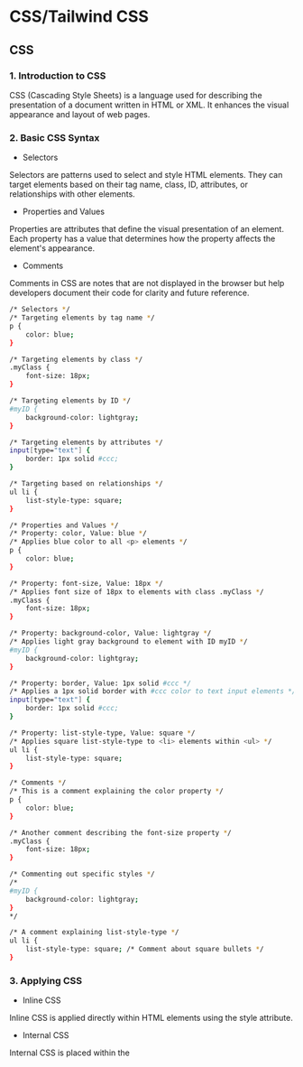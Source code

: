 # CSS/Tailwind CSS

## CSS

### 1. Introduction to CSS

CSS (Cascading Style Sheets) is a language used for describing the presentation of a document written in HTML or XML. It enhances the visual appearance and layout of web pages.



###  2. Basic CSS Syntax

+ Selectors

Selectors are patterns used to select and style HTML elements. They can target elements based on their tag name, class, ID, attributes, or relationships with other elements.




+ Properties and Values

Properties are attributes that define the visual presentation of an element. Each property has a value that determines how the property affects the element's appearance.




+ Comments

Comments in CSS are notes that are not displayed in the browser but help developers document their code for clarity and future reference.

``` bash
/* Selectors */
/* Targeting elements by tag name */
p {
    color: blue;
}

/* Targeting elements by class */
.myClass {
    font-size: 18px;
}

/* Targeting elements by ID */
#myID {
    background-color: lightgray;
}

/* Targeting elements by attributes */
input[type="text"] {
    border: 1px solid #ccc;
}

/* Targeting based on relationships */
ul li {
    list-style-type: square;
}

/* Properties and Values */
/* Property: color, Value: blue */
/* Applies blue color to all <p> elements */
p {
    color: blue;
}

/* Property: font-size, Value: 18px */
/* Applies font size of 18px to elements with class .myClass */
.myClass {
    font-size: 18px;
}

/* Property: background-color, Value: lightgray */
/* Applies light gray background to element with ID myID */
#myID {
    background-color: lightgray;
}

/* Property: border, Value: 1px solid #ccc */
/* Applies a 1px solid border with #ccc color to text input elements */
input[type="text"] {
    border: 1px solid #ccc;
}

/* Property: list-style-type, Value: square */
/* Applies square list-style-type to <li> elements within <ul> */
ul li {
    list-style-type: square;
}

/* Comments */
/* This is a comment explaining the color property */
p {
    color: blue;
}

/* Another comment describing the font-size property */
.myClass {
    font-size: 18px;
}

/* Commenting out specific styles */
/*
#myID {
    background-color: lightgray;
}
*/

/* A comment explaining list-style-type */
ul li {
    list-style-type: square; /* Comment about square bullets */
}
```


### 3. Applying CSS

+ Inline CSS

Inline CSS is applied directly within HTML elements using the style attribute.

+ Internal CSS

Internal CSS is placed within the <style> tag in an HTML document's <head> section.

+ External CSS

External CSS involves linking an external CSS file to an HTML document using the <link> tag. This method allows for the separation of concerns and reusability of styles across multiple pages.

```bash
<!DOCTYPE html>
<html>
<head>
    <title>CSS Example</title>

    <!-- Internal CSS -->
    <style>
        /* Internal CSS */
        h1 {
            color: blue;
        }

        p {
            font-size: 16px;
        }
    </style>

    <!-- External CSS (linking to an external stylesheet) -->
    <link rel="stylesheet" href="styles.css">

</head>
<body>

    <!-- Inline CSS -->
    <h1 style="color: red;">Heading with Inline CSS</h1>

    <p style="font-style: italic;">Paragraph with Inline CSS</p>

    <div class="external-style">
        <h2>Styled with External CSS</h2>
        <p>Content with styles from an external CSS file.</p>
    </div>

</body>
</html>
```
**External CSS**
```bash
/* styles.css */

/* Styles for elements with class external-style */
.external-style h2 {
    color: green;
}

.external-style p {
    font-weight: bold;
}


```


### 4. CSS Selectors

Types of Selectors

+ **Element Selectors**: Target specific HTML elements by their tag names. For example, p targets all <p> elements.

+ **ID Selectors**: Select elements by their unique id attribute. Use # followed by the ID name. For instance, #header targets an element with id="header".

+ **Class Selectors**: Target elements with a specific class attribute using .classname. For example, .highlight selects all elements with class="highlight".

+ **Universal Selector**: * selects all elements on a page.

+ **Attribute Selectors**: Target elements based on their attributes. For example, [type="text"] selects all elements with type="text".

```bash
/* CSS Stylesheet */

/* Element Selector */
/* Targets all <p> elements */
p {
    color: blue;
}

/* ID Selector */
/* Targets an element with id="header" */
#header {
    background-color: lightgray;
}

/* Class Selector */
/* Targets all elements with class="highlight" */
.highlight {
    font-weight: bold;
}

/* Universal Selector */
/* Applies styles to all elements */
* {
    margin: 0;
    padding: 0;
}

/* Attribute Selector */
/* Targets all elements with type="text" */
input[type="text"] {
    border: 1px solid #ccc;
}

```



### 4. CSS Properties 

+ **Text Properties**

1. **Color**: Sets the color of text. 
2. **Font-family**: Defines the font family for text.
3. **font size**: Specifies the size of the font.
4. **font-weight**: Determines the thickness of characters.
5. **text-align**: Aligns text within its container (left, right, center, justify).


```bash
/* CSS Stylesheet */

/* Color Property */
p {
    color: blue;
}

/* Font-family Property */
h1 {
    font-family: 'Arial', sans-serif;
}

/* Font size Property */
h2 {
    font-size: 24px;
}

/* Font-weight Property */
.bold-text {
    font-weight: bold;
}

/* Text-align Property */
.text-center {
    text-align: center;
}

```

+ **Box Model**

1. **Margin**: Sets space around an element.
2. **Border**: Defines the border properties (width, style, color).
3. **padding**: Specifies space between the element's content and its border.
4. **width and height**: Determines the dimensions of an element's content area.

```bash
/* CSS Stylesheet */

/* Margin Property */
.container {
    margin: 20px; /* Applies 20px margin on all sides */
}

/* Border Property */
.box {
    border: 2px solid #333; /* 2px solid border with color #333 */
}

/* Padding Property */
.inner-box {
    padding: 10px; /* Applies 10px padding inside the border */
}

/* Width and Height Properties */
.square {
    width: 100px; /* Sets width to 100px */
    height: 100px; /* Sets height to 100px */
}


```

+ **Display**

1. **display**: Defines how an element is displayed (e.g., block, inline, inline-block).
2. **visibility**: Controls the visibility of an element without affecting the layout.

```bash
/* CSS Stylesheet */

/* Display Property */
.block-element {
    display: block; /* Renders as a block-level element */
}

.inline-element {
    display: inline; /* Renders as an inline element */
}

.inline-block-element {
    display: inline-block; /* Renders as an inline-block element */
}

/* Visibility Property */
.hidden-element {
    visibility: hidden; /* Hides the element, but it still occupies space */
}

```

+ **Positioning**

1. **position**: Specifies the positioning method (static, relative, absolute, fixed).
2. **top**, **bottom**, **left**, **right**: Positioning properties used with non-static positioning.

![Alt text](https://chenhuijing.com/assets/images/posts/css-positioning.jpg)


```bash
 /* CSS Stylesheet */

/* Position Property */
.static {
    position: static; /* Default positioning */
}

.relative {
    position: relative; /* Positioned relative to its normal position */
}

.absolute {
    position: absolute; /* Positioned relative to its first positioned ancestor */
}

.fixed {
    position: fixed; /* Positioned relative to the viewport */
}

/* Top, Bottom, Left, Right Properties */
.absolute {
    position: absolute;
    top: 50px;
    left: 50px;
}

.fixed {
    position: fixed;
    bottom: 20px;
    right: 20px;
}

```

+ **Flexbox**

1. **display**: flex: Establishes a flex container and enables flex properties.
2. **Flex properties**: flex-direction, flex-wrap, flex-grow, flex-shrink, flex-basis, etc., for flexible layouts.

```bash
/* CSS Stylesheet */

/* Flex Container Property */
.flex-container {
    display: flex; /* Establishes a flex container */
    justify-content: space-around; /* Aligns items along the main axis */
    align-items: center; /* Aligns items along the cross axis */
    flex-direction: row; /* Arranges items in a row (default) */
    flex-wrap: wrap; /* Allows items to wrap to the next line */
}

/* Flex Item Properties */
.flex-item {
    flex: 1 1 200px; /* flex-grow | flex-shrink | flex-basis */
    margin: 10px; /* Adds space around the items */
    min-height: 100px; /* Minimum height for the items */
}


```


+ **Grid**

1. **display**: grid: Establishes a grid container and enables grid properties.
2. **Grid properties**: grid-template-columns, grid-template-rows, grid-gap, grid-column, grid-row, etc., for grid-based layouts.


```bash

/* CSS Stylesheet */

/* Grid Container Property */
.grid-container {
    display: grid; /* Establishes a grid container */
    grid-template-columns: repeat(3, 100px); /* Creates three columns of 100px each */
    grid-template-rows: 150px 200px; /* Creates two rows with specific heights */
    gap: 10px; /* Defines the gap between grid items */
    justify-items: center; /* Aligns grid items along the inline (row) axis */
    align-items: center; /* Aligns grid items along the block (column) axis */
}

/* Grid Item Properties */
.grid-item {
    border: 1px solid #333; /* Adds border to grid items */
    padding: 20px; /* Adds padding to grid items */
}
```

+ **Colors and Backgrounds**
1. **background-color**: Sets the background color of an element.
2. **background-image**: Specifies an image as the background.
3. **background-size**: Controls the size of a background image.
4. **background-repeat**: Determines how a background image repeats.

```bash
/* CSS Stylesheet */

/* Background Color Property */
.element-with-color {
    background-color: lightblue; /* Sets the background color */
}

/* Background Image Property */
.element-with-image {
    background-image: url('example-image.jpg'); /* Specifies an image as the background */
    background-size: cover; /* Controls the size of the background image */
    background-repeat: no-repeat; /* Prevents background image from repeating */
}
```


+ **Fonts and Typography**

1. **font-style**: Sets the style of the font (italic, normal).
2. **text-decoration**: Adds decorations to text (underline, line-through).
3. **line-height**: Defines the height of a line of text.
4. **letter-spacing**: Adjusts spacing between characters.

```bash
/* CSS Stylesheet */

/* Font Style Property */
.italic-text {
    font-style: italic; /* Sets the font style to italic */
}

/* Text Decoration Property */
.underlined-text {
    text-decoration: underline; /* Adds an underline to the text */
}

.line-through-text {
    text-decoration: line-through; /* Adds a line through the text */
}

/* Line Height Property */
.spaced-lines {
    line-height: 1.5; /* Sets the height of a line of text */
}

/* Letter Spacing Property */
.spaced-letters {
    letter-spacing: 2px; /* Adjusts spacing between characters */
}

```


+ **Transitions and Animation**

1. **transition**: Creates smooth transitions between property changes.
2. **animation**: Defines keyframes for animating elements.

```bash

/* CSS Stylesheet */

/* Transition Property */
.button {
    background-color: #3498db;
    color: #fff;
    padding: 10px 20px;
    border: none;
    transition: background-color 0.3s ease-in-out; /* Creates a transition effect */
}

.button:hover {
    background-color: #2980b9; /* Color change on hover */
}

/* Animation Property */
@keyframes slide {
    0% {
        transform: translateX(0); /* Starting position */
    }
    100% {
        transform: translateX(200px); /* Ending position */
    }
}

.box {
    width: 100px;
    height: 100px;
    background-color: #f39c12;
    animation: slide 2s ease-in-out infinite alternate; /* Animation using keyframes */
}
```



### 5. Responsive Design and Media Queries

+ **Viewport Meta Tag**

`<meta name="viewport" content="width=device-width, initial-scale=1.0">`: Sets the viewport width to the device's width and initial scale to 1.0. Ensures proper rendering and scaling on different devices. For more information refer HTML Doc.

+ **Media Queries for Different Screen Sizes**

Responsive design ensures that websites look and function well across various devices, such as desktops, laptops, tablets, and mobile phones. Media queries play a pivotal role in applying different styles based on device characteristics like screen width, height, orientation, and resolution. By employing flexible and fluid design techniques, developers can create adaptable layouts that gracefully adjust to different screen sizes and resolutions.

Media Query Syntax: 

```bash
@media screen and (max-width: 768px) { ... }
```
Breakpoints: Designates specific screen widths where styles should change.


Example:

```bash
@media screen and (max-width: 768px) {
  /* CSS rules for screens up to 768px wide */
}
```




+ **Flexibility and Fluid Grids**

1. **Flexible Layouts**: Use relative units (percentages, em, rem) to create designs that adapt to different screen sizes.

```bash
/* CSS Stylesheet */

/* Flexible Layout Using Relative Units */
.container {
    width: 80%; /* Set container width to 80% of its parent */
    margin: 0 auto; /* Center the container */
    font-size: 16px; /* Base font size */
}

.relative-size {
    width: 50%; /* Element width set to 50% of its parent */
    padding: 2em; /* Padding using em units */
    margin-bottom: 1rem; /* Margin using rem units */
}
```


2. **Fluid Grids**: Utilize percentage-based widths for grid systems, allowing elements to resize proportionally with the viewport.

```bash
/* CSS Stylesheet */

/* Fluid Grid System with Percentage-Based Widths */
.grid-container {
    display: grid;
    grid-template-columns: repeat(auto-fit, minmax(200px, 1fr)); /* Responsive grid with minimum width of 200px */
    gap: 20px; /* Gap between grid items */
}

.grid-item {
    width: 100%; /* Item width set to 100% of its container */
    padding: 20px; /* Padding for grid items */
    background-color: #f0f0f0;
}

```


### 6. Advance Topics

+ **CSS Variables**

var() Function: Allows the definition and use of custom properties (variables) within CSS. 
Example:

```bash
 --main-color: #3498db;.
```

+ **CSS Grid Layout**

1. **display: grid**: Creates grid-based layouts with rows and columns.
2. **grid-template-columns and grid-template-rows**: Define the size of grid tracks (columns and rows).
3. **grid-gap**: Sets the spacing between grid items.

```bash
/* CSS Stylesheet */

/* Grid Container Property */
.grid-container {
    display: grid; /* Creates a grid-based layout */
    grid-template-columns: 100px 200px 1fr; /* Defines columns of different sizes */
    grid-template-rows: 50px 100px; /* Defines rows of specific heights */
    grid-gap: 10px; /* Sets the gap between grid items */
}

/* Grid Item Properties */
.grid-item {
    background-color: #3498db; /* Background color for grid items */
    color: #fff; /* Text color */
    padding: 20px; /* Padding for grid items */
}

```

+ **CSS Custom Properties**

1. **--property-name**: Syntax for creating custom properties in CSS. These properties can be reused across the stylesheet.

2. **Benefits**: Enhance code maintainability, allow for easier theming, and provide more flexibility.

```bash
/* CSS Stylesheet */

/* Custom Property Definition */
:root {
    --primary-color: #3498db; /* Define a custom property for primary color */
    --secondary-color: #2ecc71; /* Define a custom property for secondary color */
    --font-size: 16px; /* Define a custom property for font size */
}

/* Usage of Custom Properties */
.element {
    color: var(--primary-color); /* Use the custom property as a value */
    font-size: var(--font-size); /* Use the custom property for font size */
    background-color: var(--secondary-color); /* Use another custom property */
}

```

+ **CSS Transformations and Transitions**

1. **transform**: Modifies the appearance of an element (e.g., translate, rotate, scale).
2. **transition**: Creates smooth animations when an element changes from one state to another (e.g., hover effects).

```bash
/* CSS Stylesheet */

/* Transform Property */
.transform-element {
    width: 100px;
    height: 100px;
    background-color: #3498db;
    transition: transform 0.3s ease-in-out; /* Smooth transition for transform */
}

.transform-element:hover {
    transform: rotate(45deg) scale(1.2); /* Applies rotation and scaling on hover */
}

/* Transition Property */
.transition-element {
    width: 200px;
    height: 50px;
    background-color: #2ecc71;
    transition: width 0.5s ease-in-out, height 0.5s ease-in-out; /* Smooth transition for width and height */
}

.transition-element:hover {
    width: 300px; /* Width change on hover */
    height: 100px; /* Height change on hover */
}

```

+ **CSS Animation**

1. **@keyframes**: Defines animation sequences by specifying styles at various points in time.

2. **animation**: Applies the animation to an element and specifies its duration, timing function, and other properties.
  
```bash                                      
/* CSS Stylesheet */

/* Keyframes Animation Definition */
@keyframes slide {
    0% {
        transform: translateX(0); /* Starting position */
        opacity: 1; /* Starting opacity */
    }
    50% {
        transform: translateX(100px); /* Midpoint position */
        opacity: 0.5; /* Midpoint opacity */
    }
    100% {
        transform: translateX(200px); /* Ending position */
        opacity: 0; /* Ending opacity */
    }
}

/* Animation Application */
.animated-element {
    width: 100px;
    height: 100px;
    background-color: #3498db;
    animation: slide 3s ease-in-out infinite; /* Applies the 'slide' animation */
}

```


### 7. Assignment:

+ **Task 1**: Design a Navigation Bar using HTML and CSS.

Desired Output:

![Alt text](https://i.postimg.cc/wM02FbnC/NavBar.jpg)

                           

Code:

HTML

HTML code is as follows: 

```bash
<!DOCTYPE html>
<html lang="en">
<head>
  <meta charset="UTF-8">
  <title>Navigation Bar</title>
  <link rel="stylesheet" href="styles.css"> <!-- Link to your CSS file -->
  <link rel="stylesheet" href="https://cdnjs.cloudflare.com/ajax/libs/font-awesome/5.15.4/css/all.min.css"> <!-- Font Awesome CDN -->
</head>
<body>


<header>
  <nav>
    <div class="left">
      <div class="logo">
        <img src="logo.png" alt="Logo">
      </div>
      <ul>
        <li><a href="#">Home</a></li>
        <li><a href="#">TV Shows</a></li>
        <li><a href="#">Movies</a></li>
        <li><a href="#">New & Popular</a></li>
        <li><a href="#">My List</a></li>
        <li><a href="#">Browse by Language</a></li>
     
       
    </ul>
    </div>
    <div class="right">
      <div class="search-bar">
        <input type="text" placeholder="Title, people, genres">
    </div>
       Children
      <div class="icons">
        <img src="bell_logo.png" alt="Bell Icon"> <!-- Bell icon -->
        <img src="account_logo.jpeg" alt="Account Icon">
        <div class="dropdown">
           
          <button class="dropbtn"><i class="fas fa-caret-down"></i></button> <!-- Account dropdown -->
          <div class="dropdown-content">
            <a href="#">Profile</a>
            <a href="#">Settings</a>
            <a href="#">Logout</a>
          </div>
        </div>
      </div>
    </div>
  </nav>
</header>


</body>
</html>

```
**CSS**

For CSS, create a file named styles.css and write the following code: 

```bash
/* Basic reset and styles */
body {
    margin: 0;
    font-family: Arial, sans-serif;
  }
 
  /* Header and Navigation styles */
  header {
    background-color: #333;
    color: #fff;
    padding: 10px 20px;
  }
 
  nav {
    display: flex;
    align-items: center;
    justify-content: space-between;
  }
 
  nav ul {
    list-style: none;
    padding: 0;
    margin: 0;
    display: flex;
  }
 
  nav ul li {
    margin-left: 15px;
  }
 
  nav ul li a {
    text-decoration: none;
    color: #fff;
    font-size: small;
  }
 
  nav ul li a:hover {
    background-color: #555;
  }
 
  /* Logo and Items on the Left */
  .logo img {
    max-height: 40px; /* Set maximum height for the logo */
  }
 
  /* Right-side Elements */
  .right {
    display: flex;
    align-items: center;
  }
 
  .search-bar {
    display: flex;
    align-items: center;
    margin-right: 20px;
  }
 
  .search-bar input[type="text"],
  .search-bar button {
    padding: 8px;
    background-color: #060606;
  }
 
 
 
  .icons {
    display: flex;
    align-items: center;
  }
 
  .icons img {
    height: 40px; /* Set the height for the bell icon */
    margin: 0 10px;
  }
 
  /* Dropdown */
  .dropdown {
    position: relative;
    display: inline-block;
  }
 
  .dropdown-content {
    display: none;
    position: absolute;
    background-color: #f9f9f9;
    min-width: 120px;
    z-index: 1;
  }
 
  .dropdown-content a {
    display: block;
    padding: 10px;
    text-decoration: none;
    color: #333;
  }
 
  .dropdown-content a:hover {
    background-color: #ddd;
  }
 
  .dropdown:hover .dropdown-content {
    display: block;
  }
 
  .dropbtn {
    background-color: transparent;
    color: #fff;
    border: none;
    cursor: pointer;
    align-items: center;
  }
 
  .left {
    display: flex;
    align-items: center;
  }
```


+ **Task 2**: Develop cards for the home page 

Desired Output: 

![Alt text](https://i.postimg.cc/QtDqD3DL/card.jpg)
   


+ **Task 3**: Develop the Home page by combing Navigation Bar and cards

Desired Output: 

![Alt text](https://i.postimg.cc/nzTqt9T7/homepage.jpg)



---


## Tailwind CSS

### 1. Introduction to Tailwind CSS

Tailwind CSS is a utility-first CSS framework that promotes building designs using small, single-purpose utility classes rather than writing custom CSS. It allows for rapid development by providing a comprehensive set of pre-defined utility classes.

**Benefits of Tailwind CSS over traditional CSS**

+ **Speed and Efficiency**: Quickly create layouts without writing custom CSS.
+ **Consistency**: Ensures consistent styling across the project.
+ **Customization**: Highly customizable to match specific design needs.



### 2. Getting Started

+ **Installation**

Follow the given steps to install Tailwind into your project.

**Step 1**: Open the official Tailwind documentation on the following link: https://tailwindcss.com/

**Step 2**: After opening the link you will land on the following page. On this page, click the “Get Started” button.


![Alt Image](https://i.postimg.cc/YqQMDjY3/1.jpg)

**Step 3**: A new page will open, on this page scroll down a bit and you will see the “Installation” section on the web page” as shown. 

![Alt Image](https://i.postimg.cc/CKx0KNtP/2.jpg



**Step 4**: Now copy the command mentioned to the left of the first point i.e.” Install tailwind CSS”  and paste it into the terminal of your project 

![Alt Image](https://i.postimg.cc/fL3hcbMY/3.jpg)


And paste it into the terminal of your project and hit ‘Enter’:


![Alt Image](https://i.postimg.cc/MHV2LrMT/4.jpg)


**Step 5**: After the above step tailwind will be installed in your project and a file named ‘tailwind.config.js’ will be created.

![Alt Image](https://i.postimg.cc/1501c217/5.jpg)


**Step 6**: Open this “tailwind.config.js” file and add the following paths to it. 

![Alt Image](https://i.postimg.cc/cJCqWJgP/6.jpg)


**Step 7**: Now in your project open the App.css file, delete all the prewritten code, and add the following code:

![Alt Image](https://i.postimg.cc/cCQ2hg2t/7.jpg)


**Now you can use your tailwind CSS in your project.**


+ **Configuration**

Tailwind CSS offers a configuration file (tailwind.config.js) where users can customize various aspects such as colors, fonts, breakpoints, and more to tailor the framework to their project's needs.


### 3. Basic Concepts

+ **Utility Classes**

Utility classes are small, single-purpose classes that apply specific styling. For example:

```bash
<div class="bg-blue-500 text-white p-4 rounded-lg">Hello, Tailwind!</div>
```

Here, classes like bg-blue-500, text-white, p-4, and rounded-lg provide background color, text color, padding, and rounded corners respectively.

+ **Responsive Design**

Tailwind CSS offers responsive utility classes that allow developers to create designs that adapt to different screen sizes. For instance:

```bash
<div class="text-center md:text-left">Responsive Text Alignment</div>
```

The text-center class centers the text by default, but on medium-sized screens (md:), it aligns the text to the left.

### 4. Layouts and Components

+ **Grid System**

Tailwind CSS provides a flexible grid system using utility classes like grid-cols-{number} and gap-{size} to create responsive grid layouts.

+ **Flexbox Utilities**

Flexbox utilities such as flex, justify-center, and items-center allow for easy alignment and distribution of elements in a flex container.

### 5. Customization

+ **Adding Variants**

Tailwind CSS supports extending utility classes with variants. For instance, adding active variants to backgroundColor:

```bash
// In tailwind.config.js
module.exports = {
  variants: {
    extend: {
      backgroundColor: ['active'],
    },
  },
};
```

+ **Customizing Themes**

Tailwind CSS's theme configuration enables users to customize various aspects like colors, fonts, spacing, etc., allowing for extensive theming options:

```bash
// In tailwind.config.js
module.exports = {
  theme: {
    extend: {
      colors: {
        'custom-blue': '#123456',
      },
    },
  },
};
```

